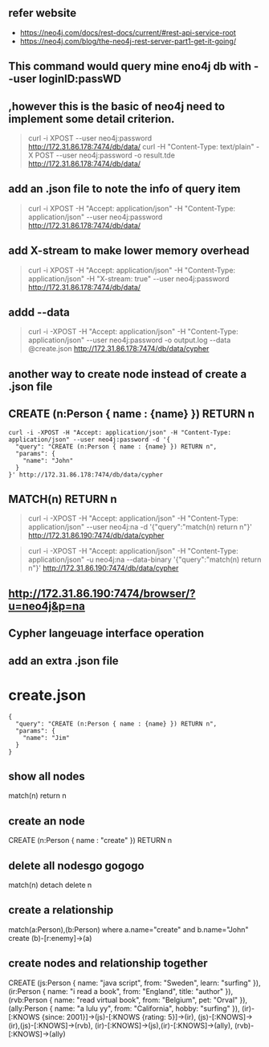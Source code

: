 ## refer website
- https://neo4j.com/docs/rest-docs/current/#rest-api-service-root
- https://neo4j.com/blog/the-neo4j-rest-server-part1-get-it-going/

## This command would query mine eno4j db with --user loginID:passWD
## ,however this is the basic of neo4j need to implement some detail criterion.
> curl -i XPOST --user neo4j:password http://172.31.86.178:7474/db/data/
> curl -H "Content-Type: text/plain" -X POST --user neo4j:password -o result.tde http://172.31.86.178:7474/db/data/
## add an .json file to note the info of query item
> curl -i XPOST -H "Accept: application/json" -H "Content-Type: application/json" --user neo4j:password http://172.31.86.178:7474/db/data/

## add X-stream to make lower memory overhead
> curl -i XPOST -H "Accept: application/json" -H "Content-Type: application/json" -H "X-stream: true" --user neo4j:password http://172.31.86.178:7474/db/data/

## addd --data 
> curl -i -XPOST -H "Accept: application/json" -H "Content-Type: application/json" --user neo4j:password -o output.log --data @create.json http://172.31.86.178:7474/db/data/cypher

## another way to create node instead of create a .json file
## CREATE (n:Person { name : {name} }) RETURN n
```
curl -i -XPOST -H "Accept: application/json" -H "Content-Type: application/json" --user neo4j:password -d '{
  "query": "CREATE (n:Person { name : {name} }) RETURN n",
  "params": {
    "name": "John"
  }
}' http://172.31.86.178:7474/db/data/cypher
```
## MATCH(n) RETURN n
> curl -i -XPOST -H "Accept: application/json" -H "Content-Type: application/json" --user neo4j:na -d '{"query":"match(n) return n"}' http://172.31.86.190:7474/db/data/cypher

> curl -i -XPOST -H "Accept: application/json" -H "Content-Type: application/json" -u neo4j:na --data-binary '{"query":"match(n) return n"}' http://172.31.86.190:7474/db/data/cypher

## http://172.31.86.190:7474/browser/?u=neo4j&p=na

## Cypher langeuage interface operation
## add an extra .json file 
# create.json
```
{
  "query": "CREATE (n:Person { name : {name} }) RETURN n",
  "params": {
    "name": "Jim"
  }
}
```

## show all nodes
match(n) return n

## create an node
CREATE (n:Person { name : "create" }) RETURN n

## delete all nodesgo gogogo
match(n) detach delete n

## create a relationship
match(a:Person),(b:Person)
where a.name="create" and b.name="John"
create (b)-[r:enemy]->(a)

## create nodes and relationship together
CREATE (js:Person { name: "java script", from: "Sweden", learn: "surfing" }),
(ir:Person { name: "i read a book", from: "England", title: "author" }),
(rvb:Person { name: "read virtual book", from: "Belgium", pet: "Orval" }),
(ally:Person { name: "a lulu yy", from: "California", hobby: "surfing" }),
(ir)-[:KNOWS {since: 2001}]->(js)-[:KNOWS {rating: 5}]->(ir),
(js)-[:KNOWS]->(ir),(js)-[:KNOWS]->(rvb),
(ir)-[:KNOWS]->(js),(ir)-[:KNOWS]->(ally),
(rvb)-[:KNOWS]->(ally)
